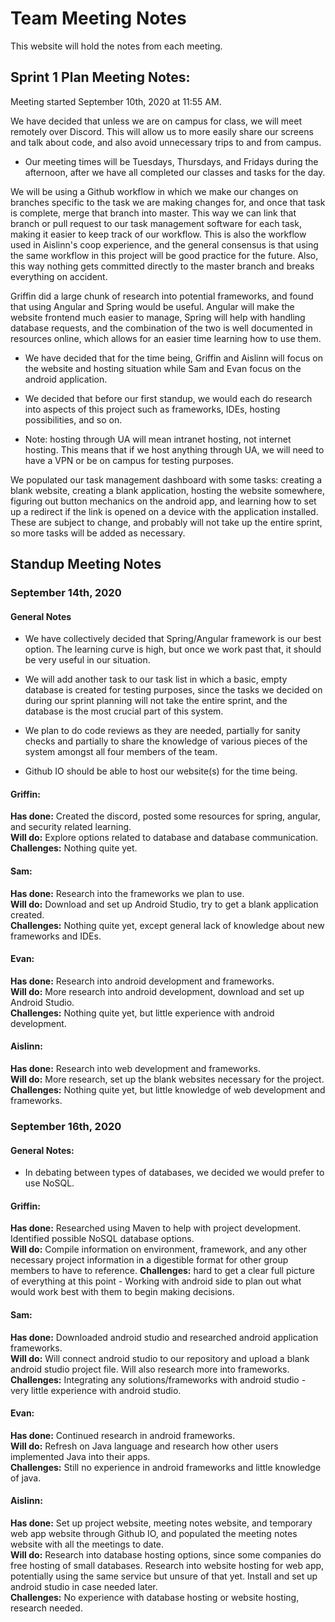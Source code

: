 # Team Meeting Notes

This website will hold the notes from each meeting.


## Sprint 1 Plan Meeting Notes:

Meeting started September 10th, 2020 at 11:55 AM.

We have decided that unless we are on campus for class, we will meet remotely over Discord. This will allow us to more easily share our screens and talk about code, and also avoid unnecessary trips to and from campus.

* Our meeting times will be Tuesdays, Thursdays, and Fridays during the afternoon, after we have all completed our classes and tasks for the day. 

We will be using a Github workflow in which we make our changes on branches specific to the task we are making changes for, and once that task is complete, merge that branch into master. This way we can link that branch or pull request to our task management software for each task, making it easier to keep track of our workflow. This is also the workflow used in Aislinn's coop experience, and the general consensus is that using the same workflow in this project will be good practice for the future. Also, this way nothing gets committed directly to the master branch and breaks everything on accident.

Griffin did a large chunk of research into potential frameworks, and found that using Angular and Spring would be useful. Angular will make the website frontend much easier to manage, Spring will help with handling database requests, and the combination of the two is well documented in resources online, which allows for an easier time learning how to use them.

* We have decided that for the time being, Griffin and Aislinn will focus on the website and hosting situation while Sam and Evan focus on the android application. 

* We decided that before our first standup, we would each do research into aspects of this project such as frameworks, IDEs, hosting possibilities, and so on. 

* Note: hosting through UA will mean intranet hosting, not internet hosting. This means that if we host anything through UA, we will need to have a VPN or be on campus for testing purposes.

We populated our task management dashboard with some tasks: creating a blank website, creating a blank application, hosting the website somewhere, figuring out button mechanics on the android app, and learning how to set up a redirect if the link is opened on a device with the application installed. These are subject to change, and probably will not take up the entire sprint, so more tasks will be added as necessary.



## Standup Meeting Notes

### September 14th, 2020

#### General Notes

* We have collectively decided that Spring/Angular framework is our best option. The learning curve is high, but once we work past that, it should be very useful in our situation.

* We will add another task to our task list in which a basic, empty database is created for testing purposes, since the tasks we decided on during our sprint planning will not take the entire sprint, and the database is the most crucial part of this system.

* We plan to do code reviews as they are needed, partially for sanity checks and partially to share the knowledge of various pieces of the system amongst all four members of the team.

* Github IO should be able to host our website(s) for the time being. 


#### Griffin:
**Has done:** Created the discord, posted some resources for spring, angular, and security related learning.  
**Will do:** Explore options related to database and database communication.  
**Challenges:** Nothing quite yet.  

#### Sam:
**Has done:** Research into the frameworks we plan to use.  
**Will do:** Download and set up Android Studio, try to get a blank application created.  
**Challenges:** Nothing quite yet, except general lack of knowledge about new frameworks and IDEs.  

#### Evan:
**Has done:** Research into android development and frameworks.  
**Will do:** More research into android development, download and set up Android Studio.  
**Challenges:** Nothing quite yet, but little experience with android development.  

#### Aislinn:
**Has done:** Research into web development and frameworks.  
**Will do:** More research, set up the blank websites necessary for the project.  
**Challenges:** Nothing quite yet, but little knowledge of web development and frameworks.  


### September 16th, 2020

#### General Notes:

* In debating between types of databases, we decided we would prefer to use NoSQL. 


#### Griffin:
**Has done:** Researched using Maven to help with project development. Identified possible NoSQL database options.   
**Will do:** Compile information on environment, framework, and any other necessary project information in a digestible format for other group members to have to reference.   **Challenges:** hard to get a clear full picture of everything at this point - Working with android side to plan out what would work best with them to begin making decisions.   

#### Sam:
**Has done:** Downloaded android studio and researched android application frameworks.  
**Will do:** Will connect android studio to our repository and upload a blank android studio project file. Will also research more into frameworks.  
**Challenges:** Integrating any solutions/frameworks with android studio - very little experience with android studio.  

#### Evan:
**Has done:** Continued research in android frameworks.  
**Will do:** Refresh on Java language and research how other users implemented Java into their apps.  
**Challenges:** Still no experience in android frameworks and little knowledge of java.  

#### Aislinn:
**Has done:** Set up project website, meeting notes website, and temporary web app website through Github IO, and populated the meeting notes website with all the meetings to date.  
**Will do:** Research into database hosting options, since some companies do free hosting of small databases. Research into website hosting for web app, potentially using the same service but unsure of that yet. Install and set up android studio in case needed later.   
**Challenges:** No experience with database hosting or website hosting, research needed.  
